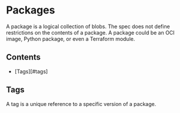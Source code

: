 # Packages

A package is a logical collection of blobs.
The spec does not define restrictions on the contents of a package.
A package could be an OCI image, Python package, or even a Terraform module.

## Contents
 - [Tags][#tags]

## Tags

A tag is a unique reference to a specific version of a package.
